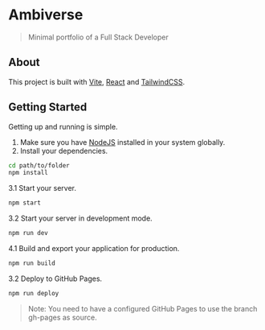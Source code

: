 # Ambiverse

> Minimal portfolio of a Full Stack Developer

## About

This project is built with [Vite](https://vitejs.dev/), [React](https://reactjs.org/) and [TailwindCSS](https://tailwindcss.com/).

## Getting Started

Getting up and running is simple.

1. Make sure you have [NodeJS](https://nodejs.org/) installed in your system globally.
2. Install your dependencies.

```bash
cd path/to/folder
npm install
```

3.1 Start your server.

```bash
npm start
```

3.2 Start your server in development mode.

```bash
npm run dev
```

4.1 Build and export your application for production.

```bash
npm run build
```

3.2 Deploy to GitHub Pages.

```bash
npm run deploy
```

> Note: You need to have a configured GitHub Pages to use the branch gh-pages as source.
